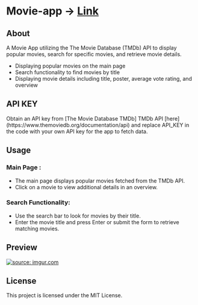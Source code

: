 # Movie-app -> [Link](https://movie-app-playful.netlify.app/)
<h2> About </h2>
<p> A Movie App utilizing the The Movie Database (TMDb) API to display popular movies, search for specific movies, and retrieve movie details.</p>

<ul>
  <li> Displaying popular movies on the main page</li>
  <li>Search functionality to find movies by title</li>
  <li>Displaying movie details including title, poster, average vote rating, and overview</li>
</ul>

<h2> API KEY </h2>
<p> Obtain an API key from [The Movie Database TMDb]   TMDb API [here](https://www.themoviedb.org/documentation/api) and replace API_KEY in the code with your own API key for the app to fetch data.</p>


<h2> Usage </h2>
<h3> Main Page : </h3>
<ul>
  <li> The main page displays popular movies fetched from the TMDb API.</li>
  <li> Click on a movie to view additional details in an overview. </li>
</ul>


<h3> Search Functionality:</h3>

<ul>
  <li> Use the search bar to look for movies by their title.</li>
 <li>Enter the movie title and press Enter or submit the form to retrieve matching movies. </li>
</ul>
<h2> Preview </h2>
<a href="https://imgur.com/YbTRjDG"><img src="https://i.imgur.com/YbTRjDG.png" title="source: imgur.com" /></a>



<h2> License </h2>

<p> This project is licensed under the MIT License.</p>

